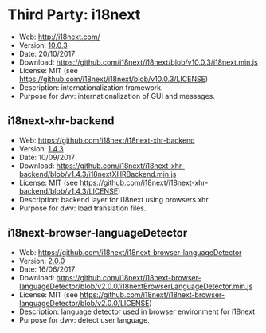 Third Party: i18next
====================

* Web: http://i18next.com/
* Version: [10.0.3](https://github.com/i18next/i18next/releases/tag/v10.0.3)
* Date: 20/10/2017
* Download: https://github.com/i18next/i18next/blob/v10.0.3/i18next.min.js
* License: MIT (see https://github.com/i18next/i18next/blob/v10.0.3/LICENSE)
* Description: internationalization framework.
* Purpose for dwv: internationalization of GUI and messages.

i18next-xhr-backend
-------------------
* Web: https://github.com/i18next/i18next-xhr-backend
* Version: [1.4.3](https://github.com/i18next/i18next-xhr-backend/releases/tag/v1.4.3)
* Date: 10/09/2017
* Download: https://github.com/i18next/i18next-xhr-backend/blob/v1.4.3/i18nextXHRBackend.min.js
* License: MIT (see https://github.com/i18next/i18next-xhr-backend/blob/v1.4.3/LICENSE)
* Description: backend layer for i18next using browsers xhr.
* Purpose for dwv: load translation files.

i18next-browser-languageDetector
--------------------------------
* Web: https://github.com/i18next/i18next-browser-languageDetector
* Version: [2.0.0](https://github.com/i18next/i18next-browser-languageDetector/releases/tag/v2.0.0)
* Date: 16/06/2017
* Download: https://github.com/i18next/i18next-browser-languageDetector/blob/v2.0.0/i18nextBrowserLanguageDetector.min.js
* License: MIT (see https://github.com/i18next/i18next-browser-languageDetector/blob/v2.0.0/LICENSE)
* Description: language detector used in browser environment for i18next
* Purpose for dwv: detect user language.
